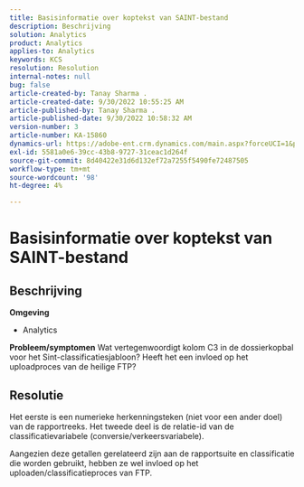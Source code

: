 ```yaml
---
title: Basisinformatie over koptekst van SAINT-bestand
description: Beschrijving
solution: Analytics
product: Analytics
applies-to: Analytics
keywords: KCS
resolution: Resolution
internal-notes: null
bug: false
article-created-by: Tanay Sharma .
article-created-date: 9/30/2022 10:55:25 AM
article-published-by: Tanay Sharma .
article-published-date: 9/30/2022 10:58:32 AM
version-number: 3
article-number: KA-15860
dynamics-url: https://adobe-ent.crm.dynamics.com/main.aspx?forceUCI=1&pagetype=entityrecord&etn=knowledgearticle&id=bbc6275e-ae40-ed11-9db1-0022480868ff
exl-id: 5581a0e6-39cc-43b8-9727-31ceac1d264f
source-git-commit: 8d40422e31d6d132ef72a7255f5490fe72487505
workflow-type: tm+mt
source-wordcount: '98'
ht-degree: 4%

---
```


# Basisinformatie over koptekst van SAINT-bestand

## Beschrijving

<b>Omgeving</b>
- Analytics



<b>Probleem/symptomen</b>
Wat vertegenwoordigt kolom C3 in de dossierkopbal voor het Sint-classificatiesjabloon? Heeft het een invloed op het uploadproces van de heilige FTP?


## Resolutie


Het eerste is een numerieke herkenningsteken (niet voor een ander doel) van de rapportreeks. Het tweede deel is de relatie-id van de classificatievariabele (conversie/verkeersvariabele).

Aangezien deze getallen gerelateerd zijn aan de rapportsuite en classificatie die worden gebruikt, hebben ze wel invloed op het uploaden/classificatieproces van FTP.
